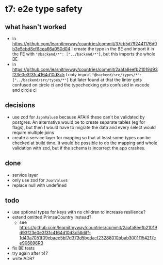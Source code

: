 # t7: e2e type safety

## what hasn't worked

- In https://github.com/learnitmyway/countries/commit/37cb5d792441176d0b3e5cbd8cf6cea66a050d04 I create the type in the BE and import it in the FE with `"@backend/*": ["../backend/*"]`, but this imports the whole BE
- In https://github.com/learnitmyway/countries/commit/2aafa8eefb21019d93f23e0e3f31c4164d10d3c5 I only import `"@backend/src/types/*": ["../backend/src/types/*"]` but later found at that the linter gets confused on circle ci and the typechecking gets confused in vscode and circle ci

## decisions

- use zod for `JsonValue`s because AFAIK these can't be validated by postgres. An alternative would be to create separate tables (eg for flags), but then I would have to migrate the data and every select would require multiple joins
- create a service layer for mapping so that at least some types can be checked at build time. It would be possible to do the mapping and whole validation with zod, but if the schema is incorrect the app crashes.

## done

- service layer
- only use zod for `JsonValue`s
- replace null with undefined

## todo

- use optional types for keys with no children to increase resilience?
- extend omitted PrimsaCountry instead?
  - see https://github.com/learnitmyway/countries/commit/2aafa8eefb21019d93f23e0e3f31c4164d10d3c5#diff-1d43a7051f09ebaee5bf7d373d5bedacf23288010bbab3001f154217ce906898R3
- fix BE tests
- try again after t4?
- write ADR?